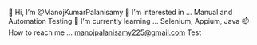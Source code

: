 👋 Hi, I’m @ManojKumarPalanisamy
👀 I’m interested in ... Manual and Automation Testing
🌱 I’m currently learning ... Selenium, Appium, Java
📫 How to reach me ... manojpalanisamy225@gmail.com
Test

